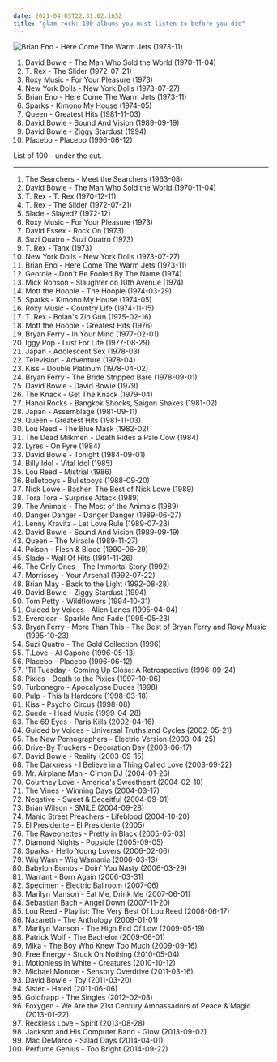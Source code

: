 ```yaml
---
date: 2021-04-05T22:31:02.165Z
title: "glam rock: 100 albums you must listen to before you die"
---
```

![Brian Eno - Here Come The Warm Jets (1973-11)](http://coverartarchive.org/release/39c0fdbb-730d-4d78-88e3-991adaeabe36/1592123546-500.jpg "Brian Eno - Here Come The Warm Jets (1973-11)")
<ol class="albums">
<li data-cover="https://via.placeholder.com/450" data-tags="glam rock, 70s, rock" role="button">David Bowie - The Man Who Sold the World (1970-11-04)</li>
<li data-cover="http://coverartarchive.org/release/819ab350-82fc-451d-ad80-eb2ae07ddeef/6008080435-500.jpg" data-tags="glam rock" role="button">T. Rex - The Slider (1972-07-21)</li>
<li data-cover="http://coverartarchive.org/release/6d4932d4-c81a-3438-97f1-fac6e8902712/6802461026-500.jpg" data-tags="glam rock, 70s, art rock" role="button">Roxy Music - For Your Pleasure (1973)</li>
<li data-cover="http://coverartarchive.org/release/1f6cc992-e572-4f3c-b62a-cb6111383e67/11570630075-500.jpg" data-tags="glam rock, proto-punk" role="button">New York Dolls - New York Dolls (1973-07-27)</li>
<li data-cover="http://coverartarchive.org/release/39c0fdbb-730d-4d78-88e3-991adaeabe36/1592123546-500.jpg" data-tags="glam rock, art rock" role="button">Brian Eno - Here Come The Warm Jets (1973-11)</li>
<li data-cover="http://coverartarchive.org/release/d148e3fc-5a54-437a-b7d7-25ecc7c060aa/3621682394-500.jpg" data-tags="glam rock, 70s" role="button">Sparks - Kimono My House (1974-05)</li>
<li data-cover="http://coverartarchive.org/release/e510d91f-f1dc-469c-9927-e7f2e31fdbd3/22921745391-500.jpg" data-tags="classic rock, queen" role="button">Queen - Greatest Hits (1981-11-03)</li>
<li data-cover="http://coverartarchive.org/release/a6aef477-83a9-42a1-81da-36ddd6d9eb8e/21763670163-500.jpg" data-tags="rock, glam rock" role="button">David Bowie - Sound And Vision (1989-09-19)</li>
<li data-cover="http://coverartarchive.org/release/24540263-d929-4cac-ba53-584a90f65fb1/12113877365-500.jpg" data-tags="glam rock" role="button">David Bowie - Ziggy Stardust (1994)</li>
<li data-cover="http://coverartarchive.org/release/dfd1efc5-a99d-4560-8141-4a26da18c209/8801167569-500.jpg" data-tags="alternative rock, alternative, rock" role="button">Placebo - Placebo (1996-06-12)</li>
</ol>
List of 100 - under the cut.
<!-- more -->

_________________

<ol class="albums">
<li data-cover="https://via.placeholder.com/450" data-tags="classic rock, metal, pop, rock, psychedelic, garage rock, glam rock, powerpop, country rock, proto punk, rock-protopunk, greatrockers" role="button">
The Searchers - Meet the Searchers (1963-08)
</li>
<li data-cover="https://via.placeholder.com/450" data-tags="glam rock, 70s, rock" role="button">
David Bowie - The Man Who Sold the World (1970-11-04)
</li>
<li data-cover="http://coverartarchive.org/release/956520e0-2219-3976-8a17-c2311ae87fd4/13286522486-500.jpg" data-tags="glam rock" role="button">
T. Rex - T. Rex (1970-12-11)
</li>
<li data-cover="http://coverartarchive.org/release/819ab350-82fc-451d-ad80-eb2ae07ddeef/6008080435-500.jpg" data-tags="glam rock" role="button">
T. Rex - The Slider (1972-07-21)
</li>
<li data-cover="http://coverartarchive.org/release/388d795d-3fd6-385a-966b-947485d601a9/23131024777-500.jpg" data-tags="glam rock, 70s" role="button">
Slade - Slayed? (1972-12)
</li>
<li data-cover="http://coverartarchive.org/release/6d4932d4-c81a-3438-97f1-fac6e8902712/6802461026-500.jpg" data-tags="glam rock, 70s, art rock" role="button">
Roxy Music - For Your Pleasure (1973)
</li>
<li data-cover="https://via.placeholder.com/450" data-tags="classic rock, rock, glam rock" role="button">
David Essex - Rock On (1973)
</li>
<li data-cover="http://coverartarchive.org/release/d4b7d907-109d-4402-ab96-ddf17380ba70/11819273390-500.jpg" data-tags="70s, glam rock" role="button">
Suzi Quatro - Suzi Quatro (1973)
</li>
<li data-cover="https://via.placeholder.com/450" data-tags="glam rock" role="button">
T. Rex - Tanx (1973)
</li>
<li data-cover="http://coverartarchive.org/release/1f6cc992-e572-4f3c-b62a-cb6111383e67/11570630075-500.jpg" data-tags="glam rock, proto-punk" role="button">
New York Dolls - New York Dolls (1973-07-27)
</li>
<li data-cover="http://coverartarchive.org/release/39c0fdbb-730d-4d78-88e3-991adaeabe36/1592123546-500.jpg" data-tags="glam rock, art rock" role="button">
Brian Eno - Here Come The Warm Jets (1973-11)
</li>
<li data-cover="https://img.discogs.com/HsWnO88OQ5MNpVN4HbSr_3ac3nQ=/fit-in/600x586/filters:strip_icc():format(jpeg):mode_rgb():quality(90)/discogs-images/R-3343236-1340720484-6766.jpeg.jpg" data-tags="hard rock, top, glam rock, rock n roll, albums to listen to" role="button">
Geordie - Don't Be Fooled By The Name (1974)
</li>
<li data-cover="http://coverartarchive.org/release/3d07d09a-b479-4b11-90ef-62b1cfe9e82f/17090610901-500.jpg" data-tags="classic rock, glam rock" role="button">
Mick Ronson - Slaughter on 10th Avenue (1974)
</li>
<li data-cover="http://coverartarchive.org/release/c66ee27b-ef8f-4126-99d3-64869e106352/9521925815-500.jpg" data-tags="classic rock, glam rock, 70s" role="button">
Mott the Hoople - The Hoople (1974-03-29)
</li>
<li data-cover="http://coverartarchive.org/release/d148e3fc-5a54-437a-b7d7-25ecc7c060aa/3621682394-500.jpg" data-tags="glam rock, 70s" role="button">
Sparks - Kimono My House (1974-05)
</li>
<li data-cover="http://coverartarchive.org/release/3fec9754-a836-3ed6-acc3-4333b057684b/5896624158-500.jpg" data-tags="glam rock, 70s" role="button">
Roxy Music - Country Life (1974-11-15)
</li>
<li data-cover="https://img.discogs.com/BbqjJyIpQTAu7Ef1jp4-Bc3BfIU=/fit-in/200x197/filters:strip_icc():format(jpeg):mode_rgb():quality(90)/discogs-images/R-6522484-1421165898-3998.jpeg.jpg" data-tags="glam rock" role="button">
T. Rex - Bolan's Zip Gun (1975-02-16)
</li>
<li data-cover="https://img.discogs.com/YIZkUrhwrKDVvPabFI9J5BxYJS4=/fit-in/600x600/filters:strip_icc():format(jpeg):mode_rgb():quality(90)/discogs-images/R-2159445-1268414665.jpeg.jpg" data-tags="classic rock, hard rock, album rock, soft rock, energetic, passionate, literate, melancholy, irreverent, confident, fiery, menacing, earnest, snide, wry, somber, raucous, fun, glam rock, proto-punk, poignant, playful, brooding, celebratory, witty, acerbic, humorous, rowdy, theatrical, plaintive, tgif, boisterous, brash, thrusting rock, columbia records" role="button">
Mott the Hoople - Greatest Hits (1976)
</li>
<li data-cover="http://coverartarchive.org/release/a4ea24ca-a0d3-4968-a1cc-9607a340a31f/6012405129-500.jpg" data-tags="glam rock, pop" role="button">
Bryan Ferry - In Your Mind (1977-02-01)
</li>
<li data-cover="http://coverartarchive.org/release/e2cb1fb9-7117-4dae-9b40-9e5480301b9e/1499761435-500.jpg" data-tags="rock, 70s, punk rock" role="button">
Iggy Pop - Lust For Life (1977-08-29)
</li>
<li data-cover="https://img.discogs.com/VJznKEyd1gTUpZlI7NbNh9y7pp0=/fit-in/600x955/filters:strip_icc():format(jpeg):mode_rgb():quality(90)/discogs-images/R-2023042-1536961517-4857.jpeg.jpg" data-tags="glam rock, post-punk" role="button">
Japan - Adolescent Sex (1978-03)
</li>
<li data-cover="http://coverartarchive.org/release/5cc90116-6833-4271-8477-42fb5fbee846/20706339769-500.jpg" data-tags="post-punk" role="button">
Television - Adventure (1978-04)
</li>
<li data-cover="https://via.placeholder.com/450" data-tags="classic rock, rock, hard rock" role="button">
Kiss - Double Platinum (1978-04-02)
</li>
<li data-cover="http://coverartarchive.org/release/b59a2cdb-83eb-4604-96d9-2865b99b7ddd/8299467806-500.jpg" data-tags="glam rock, bryan ferry, 70s" role="button">
Bryan Ferry - The Bride Stripped Bare (1978-09-01)
</li>
<li data-cover="http://coverartarchive.org/release/c435a09a-8d49-4f92-8893-ede5789fa065/15622941753-500.jpg" data-tags="60s, pop" role="button">
David Bowie - David Bowie (1979)
</li>
<li data-cover="http://coverartarchive.org/release/489e7f56-d73e-3772-9229-c45375da5e5b/7506671171-500.jpg" data-tags="classic rock" role="button">
The Knack - Get The Knack (1979-04)
</li>
<li data-cover="https://img.discogs.com/iB0fNNBO_TLRNphhZXlwhkwJLcE=/fit-in/300x300/filters:strip_icc():format(jpeg):mode_rgb():quality(90)/discogs-images/R-2661558-1339204912-5434.jpeg.jpg" data-tags="hard rock, glam rock, fucking awesome" role="button">
Hanoi Rocks - Bangkok Shocks, Saigon Shakes (1981-02)
</li>
<li data-cover="http://coverartarchive.org/release/3bbf2431-ed93-4102-8127-1fce77b2e373/12848055856-500.jpg" data-tags="glam rock" role="button">
Japan - Assemblage (1981-09-11)
</li>
<li data-cover="http://coverartarchive.org/release/e510d91f-f1dc-469c-9927-e7f2e31fdbd3/22921745391-500.jpg" data-tags="classic rock, queen" role="button">
Queen - Greatest Hits (1981-11-03)
</li>
<li data-cover="http://coverartarchive.org/release/3daaa225-b92c-340e-8a1e-2f78380e82a9/16360171548-500.jpg" data-tags="80s, rock" role="button">
Lou Reed - The Blue Mask (1982-02)
</li>
<li data-cover="https://img.discogs.com/45Ia8qZjawcm_1mgFakqn7N1kxY=/fit-in/600x602/filters:strip_icc():format(jpeg):mode_rgb():quality(90)/discogs-images/R-417039-1437479759-2873.jpeg.jpg" data-tags="classic rock, metal, rock, punk, psychedelic, garage rock, glam rock, powerpop, surf rock, chameleon, proto punk, rock-protopunk, cowcore" role="button">
The Dead Milkmen - Death Rides a Pale Cow (1984)
</li>
<li data-cover="https://via.placeholder.com/450" data-tags="classic rock, metal, rock, punk, psychedelic, garage rock, glam rock, powerpop, chameleon, proto punk, rock-protopunk, iveldie best of 1984" role="button">
Lyres - On Fyre (1984)
</li>
<li data-cover="https://via.placeholder.com/450" data-tags="80s" role="button">
David Bowie - Tonight (1984-09-01)
</li>
<li data-cover="http://coverartarchive.org/release/08c1b5dc-8b44-4039-b86f-c0dc4975cc27/9230305954-500.jpg" data-tags="80s, rock, new wave" role="button">
Billy Idol - Vital Idol (1985)
</li>
<li data-cover="http://coverartarchive.org/release/a6c14f83-baca-4cc0-b3b8-0c2b488fb9d9/9418648599-500.jpg" data-tags="rock, glam rock" role="button">
Lou Reed - Mistrial (1986)
</li>
<li data-cover="http://coverartarchive.org/release/2849834b-6496-4a01-abee-2e860b862a8e/19214456240-500.jpg" data-tags="classic rock, heavy metal, metal, 80s, hard rock, hair metal, glam rock, hair band, wants, mandatory, is ok, smooth up in ya" role="button">
Bulletboys - Bulletboys (1988-09-20)
</li>
<li data-cover="https://img.discogs.com/cfc9e7fd50d7c9c08931869b95f6849a01d0635d/images/spacer.gif" data-tags="classic rock, rock, pop rock, psychedelic, garage rock, glam rock, powerpop, country rock, surf rock, chameleon, proto punk, rock-protopunk, flashback alternatives" role="button">
Nick Lowe - Basher: The Best of Nick Lowe (1989)
</li>
<li data-cover="http://coverartarchive.org/release/7a3f1a36-7b1c-49ae-8df9-298043a65532/19862828424-500.jpg" data-tags="hard rock, glam rock" role="button">
Tora Tora - Surprise Attack (1989)
</li>
<li data-cover="http://coverartarchive.org/release/06a90d76-e4ff-4660-b8d5-b661ca86fa0e/15520107827-500.jpg" data-tags="classic rock, metal, rock, punk, psychedelic, garage rock, glam rock, blues rock, powerpop, surf rock, greatest hits, chameleon, proto punk, rock-protopunk, bands beginning with the" role="button">
The Animals - The Most of the Animals (1989)
</li>
<li data-cover="https://img.discogs.com/dkbqDxhqvsiV_SgBhK9b8xHQTBs=/fit-in/600x600/filters:strip_icc():format(jpeg):mode_rgb():quality(90)/discogs-images/R-3085750-1518194666-6785.jpeg.jpg" data-tags="80s, hard rock, hair metal, glam, glam rock" role="button">
Danger Danger - Danger Danger (1989-06-27)
</li>
<li data-cover="https://img.discogs.com/UGLkfyzaC9F8vzuuNd2I-6uWEYA=/fit-in/268x268/filters:strip_icc():format(jpeg):mode_rgb():quality(90)/discogs-images/R-7919633-1528727617-6341.jpeg.jpg" data-tags="rock" role="button">
Lenny Kravitz - Let Love Rule (1989-07-23)
</li>
<li data-cover="http://coverartarchive.org/release/a6aef477-83a9-42a1-81da-36ddd6d9eb8e/21763670163-500.jpg" data-tags="rock, glam rock" role="button">
David Bowie - Sound And Vision (1989-09-19)
</li>
<li data-cover="http://coverartarchive.org/release/fe89bda7-4736-4ff9-8a71-8f441b8168f6/9439997044-500.jpg" data-tags="rock, classic rock, hard rock, 80s" role="button">
Queen - The Miracle (1989-11-27)
</li>
<li data-cover="https://img.discogs.com/1NhEAQMIX2BYQNSDR_IK3cgEahQ=/fit-in/350x447/filters:strip_icc():format(jpeg):mode_rgb():quality(90)/discogs-images/R-1794097-1292467255.jpeg.jpg" data-tags="hair metal" role="button">
Poison - Flesh & Blood (1990-06-29)
</li>
<li data-cover="https://img.discogs.com/rzuIbHqHm9c5plJ3MdP6W4foiNM=/fit-in/600x603/filters:strip_icc():format(jpeg):mode_rgb():quality(90)/discogs-images/R-2059771-1261626615.jpeg.jpg" data-tags="glam rock, 70s" role="button">
Slade - Wall Of Hits (1991-11-26)
</li>
<li data-cover="https://img.discogs.com/9Vt-4vZLGWuR_eGpGDDcp5Yc-7Y=/fit-in/597x600/filters:strip_icc():format(jpeg):mode_rgb():quality(90)/discogs-images/R-2610973-1339311509-6237.jpeg.jpg" data-tags="classic rock, metal, rock, punk, new wave, psychedelic, garage rock, glam rock, powerpop, surf rock, chameleon, proto punk, rock-protopunk, mojo 1000, rx, iveldie albums, bilititas, mojo 1000 rock, objectum-sexualis, pottery wordz, nichopoulooza, os group, rousse" role="button">
The Only Ones - The Immortal Story (1992)
</li>
<li data-cover="https://img.discogs.com/dSHHQw7HsvatcIMDhjSAuuRjFI0=/fit-in/386x600/filters:strip_icc():format(jpeg):mode_rgb():quality(90)/discogs-images/R-1726664-1433286162-6985.jpeg.jpg" data-tags="90s, indie, indie rock" role="button">
Morrissey - Your Arsenal (1992-07-22)
</li>
<li data-cover="https://img.discogs.com/MB2hu-Dc1HGocmJZ8h_HuH4BfrI=/fit-in/600x594/filters:strip_icc():format(jpeg):mode_rgb():quality(90)/discogs-images/R-794970-1466553217-6964.jpeg.jpg" data-tags="rock" role="button">
Brian May - Back to the Light (1992-08-28)
</li>
<li data-cover="http://coverartarchive.org/release/24540263-d929-4cac-ba53-584a90f65fb1/12113877365-500.jpg" data-tags="glam rock" role="button">
David Bowie - Ziggy Stardust (1994)
</li>
<li data-cover="http://coverartarchive.org/release/8126990b-62c2-459f-8319-ec5cab3524a6/8157450797-500.jpg" data-tags="rock, 90s" role="button">
Tom Petty - Wildflowers (1994-10-31)
</li>
<li data-cover="https://img.discogs.com/XVQxz6IrnS2KGEuqcB7m1Wb-i9c=/fit-in/600x593/filters:strip_icc():format(jpeg):mode_rgb():quality(90)/discogs-images/R-8238317-1552105184-6434.jpeg.jpg" data-tags="90s, indie rock, lo-fi" role="button">
Guided by Voices - Alien Lanes (1995-04-04)
</li>
<li data-cover="https://img.discogs.com/ET7Yy8_knfXR_aToSfd-_4mULc8=/fit-in/600x600/filters:strip_icc():format(jpeg):mode_rgb():quality(90)/discogs-images/R-1750670-1333630000.jpeg.jpg" data-tags="alternative rock, 90s, rock" role="button">
Everclear - Sparkle And Fade (1995-05-23)
</li>
<li data-cover="http://coverartarchive.org/release/240bf826-f94b-406b-8995-4ab2e9ad404c/2516926514-500.jpg" data-tags="pop, rock, 80s, new wave, synthpop, glam rock" role="button">
Bryan Ferry - More Than This - The Best of Bryan Ferry and Roxy Music (1995-10-23)
</li>
<li data-cover="http://coverartarchive.org/release/1b5d682b-2fa6-455a-8958-b907e32da2ed/7089320935-500.jpg" data-tags="rock, 70s, female vocalists, top, glam rock, suzi quatro, s quatro" role="button">
Suzi Quatro - The Gold Collection (1996)
</li>
<li data-cover="http://coverartarchive.org/release/34ec2d51-fc77-4cf2-9d1e-8cb601e693a3/7110118624-500.jpg" data-tags="rock, alternative, funk, 90s, garage rock, glam, glam rock, polski rock, albums that i own" role="button">
T.Love - Al Capone (1996-05-13)
</li>
<li data-cover="http://coverartarchive.org/release/dfd1efc5-a99d-4560-8141-4a26da18c209/8801167569-500.jpg" data-tags="alternative rock, alternative, rock" role="button">
Placebo - Placebo (1996-06-12)
</li>
<li data-cover="http://coverartarchive.org/release/172b9534-3816-4db4-9f36-7ef3f368019f/15699772285-500.jpg" data-tags="classic rock, metal, rock, punk, psychedelic, garage rock, glam rock, powerpop, chameleon, proto punk, rock-protopunk, sjc" role="button">
'Til Tuesday - Coming Up Close: A Retrospective (1996-09-24)
</li>
<li data-cover="http://coverartarchive.org/release/51413ed2-fae9-47f2-9759-b0b98434836c/1156807663-500.jpg" data-tags="alternative rock" role="button">
Pixies - Death to the Pixies (1997-10-06)
</li>
<li data-cover="http://coverartarchive.org/release/aec74961-47b2-408d-a53d-10a26f677f25/14338686353-500.jpg" data-tags="punk rock, glam punk, death punk" role="button">
Turbonegro - Apocalypse Dudes (1998)
</li>
<li data-cover="https://img.discogs.com/oM7KNuQxHiQ928Pu0wPwuEnxyyM=/fit-in/306x274/filters:strip_icc():format(jpeg):mode_rgb():quality(90)/discogs-images/R-1588511-1230506858.jpeg.jpg" data-tags="britpop" role="button">
Pulp - This Is Hardcore (1998-03-18)
</li>
<li data-cover="https://img.discogs.com/r43wbr3V_mNGe0S-t43kD_MhehM=/fit-in/566x566/filters:strip_icc():format(jpeg):mode_rgb():quality(90)/discogs-images/R-2144658-1266427258.jpeg.jpg" data-tags="hard rock" role="button">
Kiss - Psycho Circus (1998-08)
</li>
<li data-cover="https://img.discogs.com/ibMAfiLArBOVU-faP4LftnwZ_fE=/fit-in/600x539/filters:strip_icc():format(jpeg):mode_rgb():quality(90)/discogs-images/R-2956612-1441393650-3407.jpeg.jpg" data-tags="britpop, 90s" role="button">
Suede - Head Music (1999-04-28)
</li>
<li data-cover="http://coverartarchive.org/release/80f70658-2074-4471-b1ab-11562a783cc0/2133707556-500.jpg" data-tags="rock, finnish, gothic rock, the 69 eyes" role="button">
The 69 Eyes - Paris Kills (2002-04-16)
</li>
<li data-cover="https://img.discogs.com/cfc9e7fd50d7c9c08931869b95f6849a01d0635d/images/spacer.gif" data-tags="classic rock, metal, psychedelic, garage rock, glam rock, powerpop, country rock, surf rock, 2000s, chameleon, proto punk, my favourite artist, rock-protopunk" role="button">
Guided by Voices - Universal Truths and Cycles (2002-05-21)
</li>
<li data-cover="http://coverartarchive.org/release/8a269305-3699-4bfb-8889-1482b99b9d50/10665995130-500.jpg" data-tags="indie rock, indie, indie pop, canadian, 00s" role="button">
The New Pornographers - Electric Version (2003-04-25)
</li>
<li data-cover="http://coverartarchive.org/release/15f53c91-d9c0-40b0-920f-cc62cdfb63eb/15448153144-500.jpg" data-tags="southern rock, alt-country" role="button">
Drive-By Truckers - Decoration Day (2003-06-17)
</li>
<li data-cover="http://coverartarchive.org/release/aa30a840-395e-3116-bd05-82414e33746c/15497033186-500.jpg" data-tags="2003, rock, alternative, 00s" role="button">
David Bowie - Reality (2003-09-15)
</li>
<li data-cover="http://coverartarchive.org/release/5fd264f0-1188-47fa-bf80-f81cb9c935b9/27945984344-500.jpg" data-tags="glam rock" role="button">
The Darkness - I Believe in a Thing Called Love (2003-09-22)
</li>
<li data-cover="https://img.discogs.com/8MvpNOFxIxmPCt8TTrNI3vAbFVI=/fit-in/600x600/filters:strip_icc():format(jpeg):mode_rgb():quality(90)/discogs-images/R-1559154-1614442742-5463.jpeg.jpg" data-tags="classic rock, metal, rock, punk, psychedelic, garage rock, glam rock, powerpop, chameleon, proto punk, rock-protopunk" role="button">
Mr. Airplane Man - C'mon DJ (2004-01-26)
</li>
<li data-cover="http://coverartarchive.org/release/77d5fc59-6d52-4070-b31a-b4841f86179b/3759468978-500.jpg" data-tags="grunge, rock" role="button">
Courtney Love - America's Sweetheart (2004-02-10)
</li>
<li data-cover="https://img.discogs.com/3mbOIjGGDq61ImqUIBUwduKad7g=/fit-in/600x603/filters:strip_icc():format(jpeg):mode_rgb():quality(90)/discogs-images/R-484054-1525693159-1114.jpeg.jpg" data-tags="alternative rock, rock" role="button">
The Vines - Winning Days (2004-03-17)
</li>
<li data-cover="http://coverartarchive.org/release/8fd92ce8-dba4-43ae-8c37-1be8a9dbf0db/7409169038-500.jpg" data-tags="glam rock" role="button">
Negative - Sweet & Deceitful (2004-09-01)
</li>
<li data-cover="http://coverartarchive.org/release/b7b2aa52-2189-486a-aa6f-de095ddfd019/1602455849-500.jpg" data-tags="classic rock, pop, baroque pop" role="button">
Brian Wilson - SMiLE (2004-09-28)
</li>
<li data-cover="https://img.discogs.com/iJ1uU2VMCxYbEZpMj8xa2ne3sjI=/fit-in/600x600/filters:strip_icc():format(jpeg):mode_rgb():quality(90)/discogs-images/R-4576544-1368882873-4855.jpeg.jpg" data-tags="rock, 00s, alternative, criminally underrated" role="button">
Manic Street Preachers - Lifeblood (2004-10-20)
</li>
<li data-cover="https://img.discogs.com/YBT5wCRtTY8G1LDiwkqjAfnNOuw=/fit-in/600x587/filters:strip_icc():format(jpeg):mode_rgb():quality(90)/discogs-images/R-1348590-1211732155.jpeg.jpg" data-tags="rock, alternative, alternative rock, glam rock" role="button">
El Presidente - El Presidente (2005)
</li>
<li data-cover="https://img.discogs.com/J1nQVSd6Kw41GvClK2lIQYyt2fM=/fit-in/350x348/filters:strip_icc():format(jpeg):mode_rgb():quality(90)/discogs-images/R-1725811-1239432666.jpeg.jpg" data-tags="rock" role="button">
The Raveonettes - Pretty in Black (2005-05-03)
</li>
<li data-cover="https://via.placeholder.com/450" data-tags="chillout, indie, rock, 70s, alternative, alternative rock, new york, indie rock, glam rock, groovy" role="button">
Diamond Nights - Popsicle (2005-09-05)
</li>
<li data-cover="http://coverartarchive.org/release/2909d0e6-dd93-4538-ad37-2c522b13b69d/13461716653-500.jpg" data-tags="art rock, glam rock" role="button">
Sparks - Hello Young Lovers (2006-02-06)
</li>
<li data-cover="http://coverartarchive.org/release/1bc6e280-6133-4428-8315-927e7b3c8ee0/10071459380-500.jpg" data-tags="rock, hard rock, catchy, hair metal, glam rock, glam metal" role="button">
Wig Wam - Wig Wamania (2006-03-13)
</li>
<li data-cover="http://coverartarchive.org/release/1be1f51e-321d-4df3-bc67-05d33a254725/2948962006-500.jpg" data-tags="hard rock, glam rock" role="button">
Babylon Bombs - Doin' You Nasty (2006-03-29)
</li>
<li data-cover="http://coverartarchive.org/release/5c3bac6a-e4d6-41eb-8784-4b003bf309cd/22081528581-500.jpg" data-tags="heavy metal, rock, 80s, hard rock, glam rock, rock n roll" role="button">
Warrant - Born Again (2006-03-31)
</li>
<li data-cover="http://coverartarchive.org/release/31fdd741-6c4e-4c98-a3d6-a5966b76b495/16733354935-500.jpg" data-tags="glam rock, not specimen" role="button">
Specimen - Electric Ballroom (2007-06)
</li>
<li data-cover="https://img.discogs.com/W0CSa9C1T3w-Noz--iomfu9PawU=/fit-in/476x467/filters:strip_icc():format(jpeg):mode_rgb():quality(90)/discogs-images/R-4514401-1372412382-9887.jpeg.jpg" data-tags="industrial rock" role="button">
Marilyn Manson - Eat Me, Drink Me (2007-06-01)
</li>
<li data-cover="https://img.discogs.com/pJyNgPXGdqsn-HWADuCL_f59YgM=/fit-in/280x280/filters:strip_icc():format(jpeg):mode_rgb():quality(90)/discogs-images/R-1552734-1227883213.jpeg.jpg" data-tags="hard rock, heavy metal" role="button">
Sebastian Bach - Angel Down (2007-11-20)
</li>
<li data-cover="https://img.discogs.com/D1Vv-u7KiqJTJy9swbNlCrJj-mE=/fit-in/347x560/filters:strip_icc():format(jpeg):mode_rgb():quality(90)/discogs-images/R-12260562-1532207889-9602.jpeg.jpg" data-tags="rock, usa, glam rock, compilation, 00s, male singer songwriter, american musician, lauraann163" role="button">
Lou Reed - Playlist: The Very Best Of Lou Reed (2008-06-17)
</li>
<li data-cover="http://coverartarchive.org/release/b514f934-447e-46a6-a80a-c4798ee81e78/7123726147-500.jpg" data-tags="hard rock, glam rock" role="button">
Nazareth - The Anthology (2009-01-01)
</li>
<li data-cover="http://coverartarchive.org/release/a4659f71-2c62-4aa4-813a-b9e2924d8a50/2554039402-500.jpg" data-tags="industrial rock, alternative rock" role="button">
Marilyn Manson - The High End Of Low (2009-05-19)
</li>
<li data-cover="http://coverartarchive.org/release/4f8f41d4-895d-488d-95d0-7daec079bcd1/21698152605-500.jpg" data-tags="indie, alternative, folk, epic, fucking epic" role="button">
Patrick Wolf - The Bachelor (2009-06-01)
</li>
<li data-cover="https://img.discogs.com/IKYwr9L9ZoxLmVAvJk4Myb1_G_Y=/fit-in/600x530/filters:strip_icc():format(jpeg):mode_rgb():quality(90)/discogs-images/R-8105976-1553876160-6124.jpeg.jpg" data-tags="pop, mika" role="button">
Mika - The Boy Who Knew Too Much (2009-09-16)
</li>
<li data-cover="http://coverartarchive.org/release/7e9abe81-ca3e-4710-adb7-7dabfb7afef1/16703206620-500.jpg" data-tags="indie rock, glam rock, dfa, albums to buy, listen once" role="button">
Free Energy - Stuck On Nothing (2010-05-04)
</li>
<li data-cover="https://img.discogs.com/DuflA-9wI0wFDqYa5hnuJs7trNU=/fit-in/600x600/filters:strip_icc():format(jpeg):mode_rgb():quality(90)/discogs-images/R-3834731-1574656345-6023.jpeg.jpg" data-tags="metalcore, post-hardcore" role="button">
Motionless in White - Creatures (2010-10-12)
</li>
<li data-cover="https://img.discogs.com/8LVrJiJ0TrNBB1eCTaqCJmIqB90=/fit-in/225x224/filters:strip_icc():format(jpeg):mode_rgb():quality(90)/discogs-images/R-2775849-1302808501.jpeg.jpg" data-tags="rock, hard rock, glam rock, glam punk, michael monroe" role="button">
Michael Monroe - Sensory Overdrive (2011-03-16)
</li>
<li data-cover="http://coverartarchive.org/release/fab511e1-bfb3-4f60-8d93-ac481e9cd836/7184211257-500.jpg" data-tags="classic rock, indie, pop, rock, alternative, experimental, progressive rock, new wave, britpop, psychedelic, art rock, glam rock, david bowie, unreleased, bowie" role="button">
David Bowie - Toy (2011-03-20)
</li>
<li data-cover="http://coverartarchive.org/release/b95b80b9-8a8a-42ca-bc19-f7f2c77b8b68/23430647572-500.jpg" data-tags="heavy metal, horror punk, glam rock, glam punk, sleaze, glam metal, sleaze rock, horror glam" role="button">
Sister - Hated (2011-06-06)
</li>
<li data-cover="https://img.discogs.com/EE-4_n8QL36emI_yiIwHt5II-MI=/fit-in/467x458/filters:strip_icc():format(jpeg):mode_rgb():quality(90)/discogs-images/R-2419837-1283081937.jpeg.jpg" data-tags="synthpop, glam rock, electronic, folktronica" role="button">
Goldfrapp - The Singles (2012-02-03)
</li>
<li data-cover="http://coverartarchive.org/release/fed15943-7a2f-4145-b927-d54bfdbb47a3/3077819531-500.jpg" data-tags="indie pop" role="button">
Foxygen - We Are the 21st Century Ambassadors of Peace & Magic (2013-01-22)
</li>
<li data-cover="http://coverartarchive.org/release/d8dc193c-e6f6-4da2-b126-93431334c5ce/6984225615-500.jpg" data-tags="glam rock, glam metal" role="button">
Reckless Love - Spirit (2013-08-28)
</li>
<li data-cover="http://coverartarchive.org/release/6dab58ab-77aa-4fbd-a059-477b6629d3e6/5196467818-500.jpg" data-tags="electronic, experimental, idm, psychedelia, glam rock, my gang 13" role="button">
Jackson and His Computer Band - Glow (2013-09-02)
</li>
<li data-cover="http://coverartarchive.org/release/7e535de9-a3b3-423e-8edf-c200e8713c77/7135267762-500.jpg" data-tags="indie rock, jangle pop, indie" role="button">
Mac DeMarco - Salad Days (2014-04-01)
</li>
<li data-cover="http://coverartarchive.org/release/b152df81-9311-4f9e-9eb6-659ade6a8c06/8512126596-500.jpg" data-tags="ambient, experimental, chamber pop, art pop" role="button">
Perfume Genius - Too Bright (2014-09-22)
</li>
</ol>